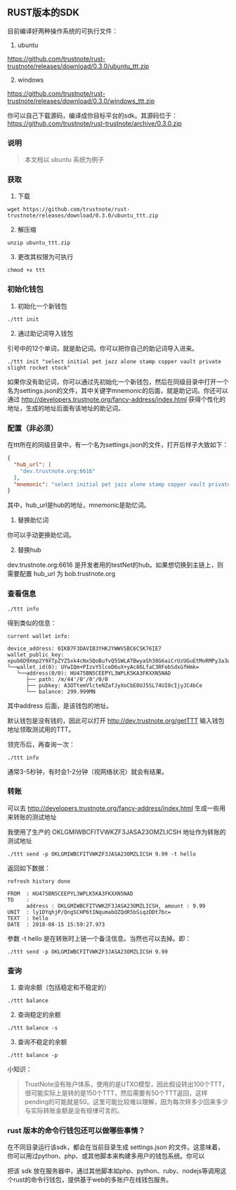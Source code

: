 ## RUST版本的SDK

目前编译好两种操作系统的可执行文件：

1. ubuntu

https://github.com/trustnote/rust-trustnote/releases/download/0.3.0/ubuntu_ttt.zip

2. windows

https://github.com/trustnote/rust-trustnote/releases/download/0.3.0/windows_ttt.zip

你可以自己下载源码，编译成你目标平台的sdk。其源码位于：https://github.com/trustnote/rust-trustnote/archive/0.3.0.zip


### 说明

> 本文档以 ubuntu 系统为例子

### 获取

1. 下载

```
wget https://github.com/trustnote/rust-trustnote/releases/download/0.3.0/ubuntu_ttt.zip
```

2. 解压缩

```
unzip ubuntu_ttt.zip
```

3. 更改其权限为可执行

```
chmod +x ttt
```

### 初始化钱包

1. 初始化一个新钱包

```
./ttt init
```

2. 通过助记词导入钱包

引号中的12个单词，就是助记词。你可以把你自己的助记词导入进来。

```
./ttt init "select initial pet jazz alone stamp copper vault private slight rocket stock"
```

如果你没有助记词，你可以通过先初始化一个新钱包，然后在同级目录中打开一个名为settings.json的文件，其中关键字mnemonic的后面，就是助记词。你还可以通过 http://developers.trustnote.org/fancy-address/index.html 获得个性化的地址，生成的地址后面有该地址的助记词。

### 配置（非必须）

在ttt所在的同级目录中，有一个名为settings.json的文件，打开后样子大致如下：

```json
{
  "hub_url": [
    "dev.trustnote.org:6616"
  ],
  "mnemonic": "select initial pet jazz alone stamp copper vault private slight rocket stock"
}
```

其中，hub_url是hub的地址，mnemonic是助忆词。


1. 替换助忆词

你可以手动更换助忆词。

2. 替换hub

dev.trustnote.org:6616 是开发者用的testNet的hub。如果想切换到主链上，则需要配置 hub_url 为 bob.trustnote.org


### 查看信息

```
./ttt info
```

得到类似的信息：

```
current wallet info:

device_address: 0IKB7F3DAVIB3YHKJYWWVSBC6CSK76IE7
wallet_public_key: xpub6D9Xmp2Y9XTpZYZ5xk4cNxSQoBufvQ5SWLATBwyaSh38G6aiCrUzUGuEtMoRMPy3a3wKJ8B6obtpUvu89sBbadqah9iXLWohTZi9FWj7JML
└──wallet_id(0): UYwIQm+PIzvY5lceD6uX+yAc86LfaC3RFobSdxGfHmk=
   └──address(0/0): HU475BN5CEEPYL3WPLK5KA3FKXXN5NAD
      ├── path: /m/44'/0'/0'/0/0
      ├── pubkey: A3OTtemVlcteNZafJyXoCbE0UJ5SL74UI0cIjyJC4bCe
      └── balance: 299.999MN

```

其中address 后面，是该钱包的地址。

默认钱包是没有钱的，因此可以打开 http://dev.trustnote.org/getTTT 输入钱包地址领取测试用的TTT。

领完币后，再查询一次：

```
./ttt info
```

通常3-5秒钟，有时会1-2分钟（视网络状况）就会有结果。

### 转账

可以去 http://developers.trustnote.org/fancy-address/index.html 生成一些用来转账的测试地址

我使用了生产的 OKLGMIWBCFITVWKZF3JASA23OMZLICSH 地址作为转账的测试地址

```
./ttt send -p OKLGMIWBCFITVWKZF3JASA23OMZLICSH 9.99 -t hello
```

返回如下数据：

```
refresh history done

FROM  : HU475BN5CEEPYL3WPLK5KA3FKXXN5NAD
TO    : 
      address : OKLGMIWBCFITVWKZF3JASA23OMZLICSH, amount : 9.99
UNIT  : ly1DYqhjP/QngSCHP6t1NqumabOZQdR5bSiqzDDt7bc=
TEXT  : hello
DATE  : 2018-08-15 15:59:27.973
```

参数 -t hello 是在转账时上链一个备注信息。当然也可以去掉。即：

```
./ttt send -p OKLGMIWBCFITVWKZF3JASA23OMZLICSH 9.99
```

### 查询

1. 查询余额（包括稳定和不稳定的）
```
./ttt balance
```

2. 查询稳定的余额

```
./ttt balance -s
```

3. 查询不稳定的余额
```
./ttt balance -p
```

小知识：

> TrustNote没有账户体系，使用的是UTXO模型，因此假设转出100个TTT，很可能实际上是转的是150个TTT，然后需要有50个TTT返回，这样pending的可能就是50。这里可能比较难以理解，因为每次转多少回来多少与实际转账金额是没有规律可言的。

### rust 版本的命令行钱包还可以做哪些事情？

在不同目录运行该sdk，都会在当前目录生成 settings.json 的文件。这意味着，你可以用过python、php、或其他脚本来构建多用户的钱包系统。你可以

把该 sdk 放在服务器中，通过其他脚本如php、python、ruby、nodejs等调用这个rust的命令行钱包，提供基于web的多账户在线钱包服务。
